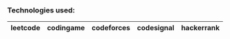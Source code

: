 ### Technologies used:

leetcode   | codingame    | codeforces      | codesignal      | hackerrank     
---        | ---          | ---             | ---             | ---    
